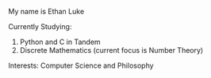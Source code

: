 My name is Ethan Luke

Currently Studying:
1. Python and C in Tandem
2. Discrete Mathematics (current focus is Number Theory)

Interests:
Computer Science and Philosophy
<!---
ebluke/ebluke is a ✨ special ✨ repository because its `README.md` (this file) appears on your GitHub profile.
You can click the Preview link to take a look at your changes.
--->
